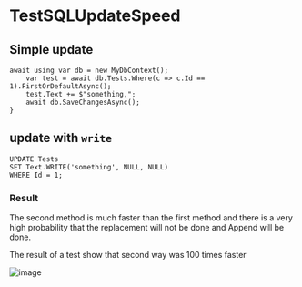 # TestSQLUpdateSpeed

## Simple update

```
await using var db = new MyDbContext();
    var test = await db.Tests.Where(c => c.Id == 1).FirstOrDefaultAsync();
    test.Text += $"something,";
    await db.SaveChangesAsync();
}
```

## update with ``write``

```
UPDATE Tests
SET Text.WRITE('something', NULL, NULL)
WHERE Id = 1;
```

### Result

The second method is much faster than the first method and there is a very high probability that the replacement will not be done and Append will be done.

The result of a test show that second way was 100 times faster

![image](https://user-images.githubusercontent.com/45947371/177378668-d4548d61-bc44-4021-950a-d22173dd7f77.png)


